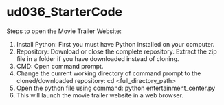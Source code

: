 # ud036_StarterCode

Steps to open the Movie Trailer Website:
1. Install Python: First you must have Python installed on your computer.
2. Repository: Download or close the complete repository. Extract the zip file in a folder if you have downloaded instead of cloning.
3. CMD: Open command prompt.
4. Change the current working directory of command prompt to the cloned/downloaded repository:
        cd <full_directory_path>
5. Open the python file using command:
        python entertainment_center.py
6. This will launch the movie trailer website in a web browser.

